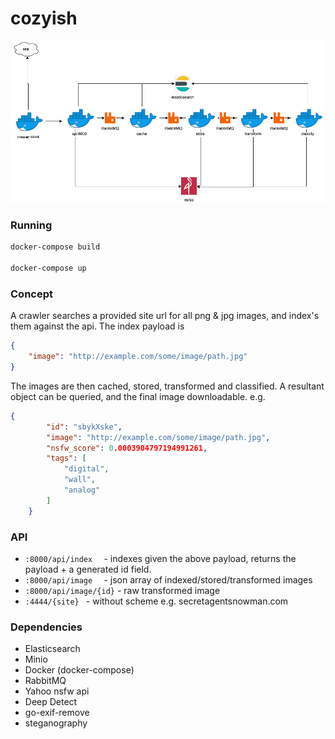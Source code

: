 # cozyish

![](cozyish.png)


### Running
```bash
docker-compose build

docker-compose up
```

### Concept
A crawler searches a provided site url for all png & jpg images, and index's them against the api.  The index payload is 
```json
{
    "image": "http://example.com/some/image/path.jpg"
}
```
The images are then cached, stored, transformed and classified.  A resultant object can be queried, and the final image downloadable. e.g.
```json
{
        "id": "sbykXske",
        "image": "http://example.com/some/image/path.jpg",
        "nsfw_score": 0.0003904797194991261,
        "tags": [
            "digital",
            "wall",
            "analog"
        ]
    }
```

### API
* `:8000/api/index  `     - indexes given the above payload, returns the payload + a generated id field.
* `:8000/api/image  `     - json array of indexed/stored/transformed images
* `:8000/api/image/{id}`  - raw transformed image
* `:4444/{site} `         - without scheme e.g. secretagentsnowman.com


### Dependencies
* Elasticsearch
* Minio
* Docker (docker-compose)
* RabbitMQ
* Yahoo nsfw api
* Deep Detect
* go-exif-remove
* steganography


